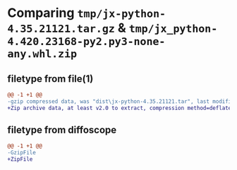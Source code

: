 # Comparing `tmp/jx-python-4.35.21121.tar.gz` & `tmp/jx_python-4.420.23168-py2.py3-none-any.whl.zip`

## filetype from file(1)

```diff
@@ -1 +1 @@
-gzip compressed data, was "dist\jx-python-4.35.21121.tar", last modified: Sat May  1 15:34:10 2021, max compression
+Zip archive data, at least v2.0 to extract, compression method=deflate
```

## filetype from diffoscope

```diff
@@ -1 +1 @@
-GzipFile
+ZipFile
```

